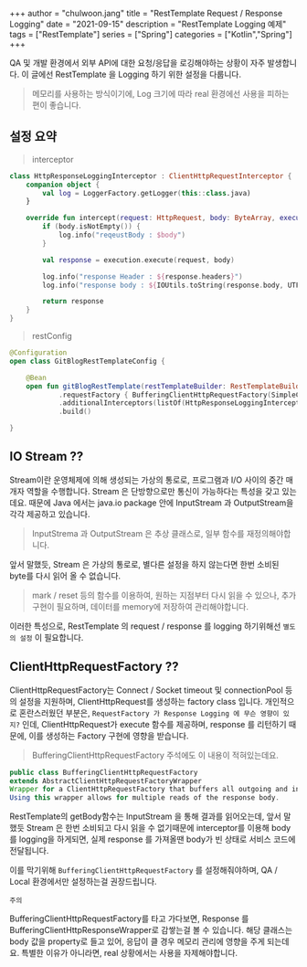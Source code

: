 +++ 
author = "chulwoon.jang" 
title = "RestTemplate Request / Response Logging" 
date = "2021-09-15" 
description = "RestTemplate Logging 예제" 
tags = ["RestTemplate"] 
series = ["Spring"] 
categories = ["Kotlin","Spring"] 
+++

QA 및 개발 환경에서 외부 API에 대한 요청/응답을 로깅해야하는 상황이 자주 발생합니다. 
이 글에선 RestTemplate 을 Logging 하기 위한 설정을 다룹니다.

> 메모리를 사용하는 방식이기에, Log 크기에 따라 real 환경에선 사용을 피하는 편이 좋습니다.

## 설정 요약 

> interceptor 


```kotlin
class HttpResponseLoggingInterceptor : ClientHttpRequestInterceptor {
    companion object {
        val log = LoggerFactory.getLogger(this::class.java)
    }

    override fun intercept(request: HttpRequest, body: ByteArray, execution: ClientHttpRequestExecution): ClientHttpResponse {
        if (body.isNotEmpty()) {
            log.info("reqeustBody : $body")
        }

        val response = execution.execute(request, body)

        log.info("response Header : ${response.headers}")
        log.info("response body : ${IOUtils.toString(response.body, UTF_8)}")

        return response
    }
}
```

> restConfig 

```kotlin
@Configuration
open class GitBlogRestTemplateConfig {

    @Bean
    open fun gitBlogRestTemplate(restTemplateBuilder: RestTemplateBuilder): RestTemplate = restTemplateBuilder
            .requestFactory { BufferingClientHttpRequestFactory(SimpleClientHttpRequestFactory()) }
            .additionalInterceptors(listOf(HttpResponseLoggingInterceptor()))
            .build()

}
```



## IO Stream ??

Stream이란 운영체제에 의해 생성되는 가상의 통로로, 프로그램과 I/O 사이의 중간 매개자 역할을 수행합니다. Stream 은 단방향으로만 통신이 가능하다는 특성을 갖고 있는데요. 때문에 Java 에서는 java.io package 안에 InputStream 과 OutputStream을 각각 제공하고 있습니다.   

> InputStrema 과 OutputStream 은 추상 클래스로, 일부 함수를 재정의해야합니다. 

앞서 말했듯, Stream 은 가상의 통로로, 별다른 설정을 하지 않는다면 한번 소비된 byte를 다시 읽어 올 수 없습니다. 

> mark / reset 등의 함수를 이용하여, 원하는 지점부터 다시 읽을 수 있으나, 추가 구현이 필요하며, 데이터를 memory에 저장하여 관리해야합니다.

이러한 특성으로, RestTemplate 의 request / response 를 logging 하기위해선 `별도의 설정` 이 필요합니다.

## ClientHttpRequestFactory ?? 

ClientHttpRequestFactory는 Connect / Socket timeout 및 connectionPool 등의 설정을 지원하며, ClientHttpRequest를 생성하는 factory class 입니다.
개인적으로 혼란스러웠던 부분은, `RequestFactory 가 Response Logging 에 무슨 영향이 있지?` 인데, ClientHttpRequest가 execute 함수를 제공하며, response 를 리턴하기 때문에, 이를 생성하는 Factory 구현에 영향을 받습니다.

> BufferingClientHttpRequestFactory 주석에도 이 내용이 적혀있는데요.

```java 
public class BufferingClientHttpRequestFactory
extends AbstractClientHttpRequestFactoryWrapper
Wrapper for a ClientHttpRequestFactory that buffers all outgoing and incoming streams in memory.
Using this wrapper allows for multiple reads of the response body.
```


RestTemplate의 getBody함수는 InputStream 을 통해 결과를 읽어오는데, 앞서 말했듯 Stream 은 한번 소비되고 다시 읽을 수 없기때문에 interceptor를 이용해 body를 logging을 하게되면, 실제 response 를 가져올땐 body가 빈 상태로 서비스 코드에 전달됩니다.


이를 막기위해 `BufferingClientHttpRequestFactory` 를 설정해줘야하며, QA / Local 환경에서만 설정하는걸 권장드립니다. 

`주의`

BufferingClientHttpRequestFactory를 타고 가다보면, Response 를 BufferingClientHttpResponseWrapper로 감쌓는걸 볼 수 있습니다.
해당 클래스는 body 값을 property로 들고 있어, 응답이 클 경우 메모리 관리에 영향을 주게 되는데요.
특별한 이유가 아니라면, real 상황에서는 사용을 자제해야합니다.